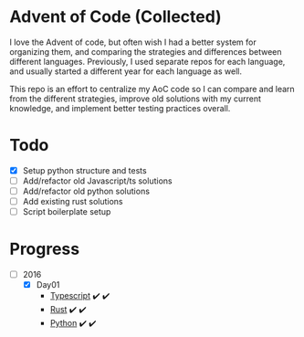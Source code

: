 # Advent of Code (Collected)

I love the Advent of code, but often wish I had a better system for organizing them, and comparing the strategies and differences between different languages.
Previously, I used separate repos for each language, and usually started a different year for each language as well.

This repo is an effort to centralize my AoC code so I can compare and learn from the different strategies, improve old solutions with my current knowledge, and implement better testing practices overall.

# Todo

-   [x] Setup python structure and tests
-   [ ] Add/refactor old Javascript/ts solutions
-   [ ] Add/refactor old python solutions
-   [ ] Add existing rust solutions
-   [ ] Script boilerplate setup

# Progress

-   [ ] 2016
    -   [x] Day01
        -   [Typescript]('./2016/day01/typescript/solution.ts') :heavy_check_mark: :heavy_check_mark:
        -   [Rust]('./2016/day01/rust/src/main.rs') :heavy_check_mark: :heavy_check_mark:
        -   [Python]('./2016/day01/python/solution.py') :heavy_check_mark: :heavy_check_mark:
